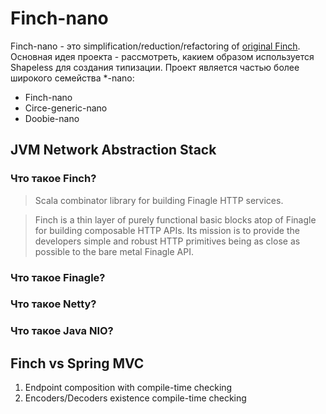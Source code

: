 # Finch-nano
Finch-nano - это simplification/reduction/refactoring of [original Finch](https://github.com/finagle/finch).
Основная идея проекта - рассмотреть, какием образом используется Shapeless для создания типизации.
Проект является частью более широкого семейства \*-nano:
- Finch-nano
- Circe-generic-nano
- Doobie-nano

## JVM Network Abstraction Stack
### Что такое Finch?
> Scala combinator library for building Finagle HTTP services.

> Finch is a thin layer of purely functional basic blocks atop of Finagle for building composable HTTP APIs. Its mission is to provide the developers simple and robust HTTP primitives being as close as possible to the bare metal Finagle API.

### Что такое Finagle?
### Что такое Netty?
### Что такое Java NIO?

## Finch vs Spring MVC
1. Endpoint composition with compile-time checking
2. Encoders/Decoders existence compile-time checking
